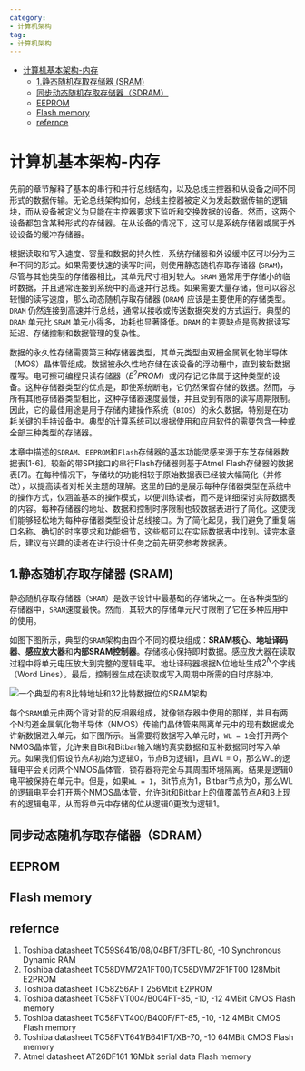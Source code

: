 ```yaml
---
category: 
- 计算机架构
tag:
- 计算机架构
---
```


- [计算机基本架构-内存](#计算机基本架构-内存)
  - [1.静态随机存取存储器 (SRAM)](#1静态随机存取存储器-sram)
  - [同步动态随机存取存储器（SDRAM）](#同步动态随机存取存储器sdram)
  - [EEPROM](#eeprom)
  - [Flash memory](#flash-memory)
  - [refernce](#refernce)

# 计算机基本架构-内存

先前的章节解释了基本的串行和并行总线结构，以及总线主控器和从设备之间不同形式的数据传输。无论总线架构如何，总线主控器被定义为发起数据传输的逻辑块，而从设备被定义为只能在主控器要求下监听和交换数据的设备。然而，这两个设备都包含某种形式的存储器。在从设备的情况下，这可以是系统存储器或属于外设设备的缓冲存储器。

根据读取和写入速度、容量和数据的持久性，系统存储器和外设缓冲区可以分为三种不同的形式。如果需要快速的读写时间，则使用静态随机存取存储器 (```SRAM```)，尽管与其他类型的存储器相比，其单元尺寸相对较大。```SRAM``` 通常用于存储小的临时数据，并且通常连接到系统中的高速并行总线。如果需要大量存储，但可以容忍较慢的读写速度，那么动态随机存取存储器 (```DRAM```) 应该是主要使用的存储类型。```DRAM``` 仍然连接到高速并行总线，通常以接收或传送数据突发的方式运行。典型的 ```DRAM``` 单元比 ```SRAM``` 单元小得多，功耗也显著降低。```DRAM``` 的主要缺点是高数据读写延迟、存储控制和数据管理的复杂性。

数据的永久性存储需要第三种存储器类型，其单元类型由双栅金属氧化物半导体（MOS）晶体管组成。数据被永久性地存储在该设备的浮动栅中，直到被新数据覆写。电可擦可编程只读存储器（${E}^{2}PROM$）或闪存记忆体属于这种类型的设备。这种存储器类型的优点是，即使系统断电，它仍然保留存储的数据。然而，与所有其他存储器类型相比，这种存储器速度最慢，并且受到有限的读写周期限制。因此，它的最佳用途是用于存储内建操作系统（```BIOS```）的永久数据，特别是在功耗关键的手持设备中。典型的计算系统可以根据使用和应用软件的需要包含一种或全部三种类型的存储器。

本章中描述的```SDRAM```、```EEPROM```和```Flash```存储器的基本功能灵感来源于东芝存储器数据表[1-6]。较新的带SPI接口的串行Flash存储器则基于Atmel Flash存储器的数据表[7]。在每种情况下，存储块的功能相较于原始数据表已经被大幅简化（并修改），以提高读者对相关主题的理解。这里的目的是展示每种存储器类型在系统中的操作方式，仅涵盖基本的操作模式，以便训练读者，而不是详细探讨实际数据表的内容。每种存储器的地址、数据和控制时序限制也较数据表进行了简化。这使我们能够轻松地为每种存储器类型设计总线接口。为了简化起见，我们避免了重复端口名称、确切的时序要求和功能细节，这些都可以在实际数据表中找到。读完本章后，建议有兴趣的读者在进行设计任务之前先研究参考数据表。

## 1.静态随机存取存储器 (SRAM)

静态随机存取存储器（```SRAM```）是数字设计中最基础的存储块之一。在各种类型的存储器中，```SRAM```速度最快。然而，其较大的存储单元尺寸限制了它在多种应用中的使用。

如图下图所示，典型的```SRAM```架构由四个不同的模块组成：**SRAM核心**、**地址译码器**、**感应放大器**和**内部SRAM控制器**。存储核心保持即时数据。感应放大器在读取过程中将单元电压放大到完整的逻辑电平。地址译码器根据N位地址生成${2}^{N}$个字线（Word Lines）。最后，控制器生成在读取或写入周期中所需的自时序脉冲。

![一个典型的有8比特地址和32比特数据位的SRAM架构](https://raw.githubusercontent.com/zgjsxx/static-img-repo/main/blog/computer-base/Fundamentals-of-Computer-Architecture-and-Design/4/SRAM-arhi-with-eight-bit-address-32-bit-data.png)

每个```SRAM```单元由两个背对背的反相器组成，就像锁存器中使用的那样，并且有两个N沟道金属氧化物半导体（NMOS）传输门晶体管来隔离单元中的现有数据或允许新数据进入单元，如下图所示。当需要将数据写入单元时，```WL = 1```会打开两个NMOS晶体管，允许来自Bit和Bitbar输入端的真实数据和互补数据同时写入单元。如果我们假设节点A初始为逻辑0，节点B为逻辑1，且WL = 0，那么WL的逻辑电平会关闭两个NMOS晶体管，锁存器将完全与其周围环境隔离。结果是逻辑0电平被保持在单元中。但是，如果```WL = 1```，Bit节点为1，Bitbar节点为0，那么WL的逻辑电平会打开两个NMOS晶体管，允许Bit和Bitbar上的值覆盖节点A和B上现有的逻辑电平，从而将单元中存储的位从逻辑0更改为逻辑1。

## 同步动态随机存取存储器（SDRAM）

## EEPROM

## Flash memory


## refernce

1. Toshiba datasheet TC59S6416/08/04BFT/BFTL-80, -10 Synchronous Dynamic RAM
2. Toshiba datasheet TC58DVM72A1FT00/TC58DVM72F1FT00 128Mbit E2PROM
3. Toshiba datasheet TC58256AFT 256Mbit E2PROM
4. Toshiba datasheet TC58FVT004/B004FT-85, -10, -12 4MBit CMOS Flash memory
5. Toshiba datasheet TC58FVT400/B400F/FT-85, -10, -12 4MBit CMOS Flash memory
6. Toshiba datasheet TC58FVT641/B641FT/XB-70, -10 64MBit CMOS Flash memory
7. Atmel datasheet AT26DF161 16Mbit serial data Flash memory

